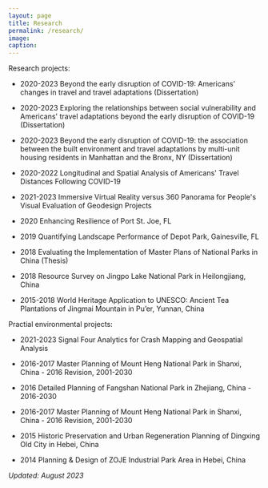 ```yaml
---
layout: page
title: Research
permalink: /research/
image:
caption:
---
```



<!--If I were advising a young person today... I would say "Take statistics, but remember that the great adventure of statistics is in gathering and using data to solve interesting an important real world problems".  - **Leo Breiman** -->
<!--
{% include image.html url="/assets/img/diamond_head.jpeg" description="View from Diamond Head, looking towards Hawaii Kai." %}

<br />

I am broadly interested in developing statistical tools for applications relevant to public policy and public health.
More specifically I'm interested in:

* Official Statistics
* Small Area Estimation
* Analysis of Complex Surveys
* Markov `Random Field Models (spatial & temporal)
* Bayesian Methods

I am co-advised by [Zehang Li](https://zehangli.com) and [Paul Parker](https://www.paparkerstat.com).

***

Check out [Leo Breiman's Interview](https://projecteuclid.org/download/pdf_1/euclid.ss/1009213290).
-->

Research projects:

* 2020-2023 Beyond the early disruption of COVID-19: Americans’ changes in travel and travel adaptations (Dissertation)

* 2020-2023 Exploring the relationships between social vulnerability and Americans' travel adaptations beyond the early disruption of COVID-19 (Dissertation)

* 2020-2023 Beyond the early disruption of COVID-19: the association between the built environment and travel adaptations by multi-unit housing residents in Manhattan and the Bronx, NY (Dissertation)

* 2020-2022 Longitudinal and Spatial Analysis of Americans' Travel Distances Following COVID-19

* 2021-2023 Immersive Virtual Reality versus 360 Panorama for People's Visual Evaluation of
Geodesign Projects

* 2020 Enhancing Resilience of Port St. Joe, FL

* 2019 Quantifying Landscape Performance of Depot Park, Gainesville, FL

* 2018 Evaluating the Implementation of Master Plans of National Parks in China (Thesis)

* 2018 Resource Survey on Jingpo Lake National Park in Heilongjiang, China

* 2015-2018 World Heritage Application to UNESCO: Ancient Tea Plantations of Jingmai Mountain in Pu’er,
Yunnan, China


Practial environmental projects:

* 2021-2023 Signal Four Analytics for Crash Mapping and Geospatial Analysis

* 2016-2017 Master Planning of Mount Heng National Park in Shanxi, China - 2016 Revision, 2001-2030

* 2016 Detailed Planning of Fangshan National Park in Zhejiang, China - 2016-2030

* 2016-2017 Master Planning of Mount Heng National Park in Shanxi, China - 2016 Revision, 2001-2030

* 2015 Historic Preservation and Urban Regeneration Planning of Dingxing Old City in Hebei, China

* 2014 Planning & Design of ZOJE Industrial Park Area in Hebei, China



*Updated: August 2023*
